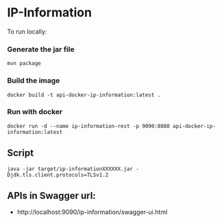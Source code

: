 # IP-Information
To run locally:

### Generate the jar file 
`mvn package`
### Build the image
`docker build -t api-docker-ip-information:latest .`
### Run with docker
`docker run -d --name ip-information-rest -p 9090:8080 api-docker-ip-information:latest`


## Script

`java -jar target/ip-informationXXXXXX.jar -Djdk.tls.client.protocols=TLSv1.2`

## APIs in Swagger url: 

- http://localhost:9090/ip-information/swagger-ui.html

